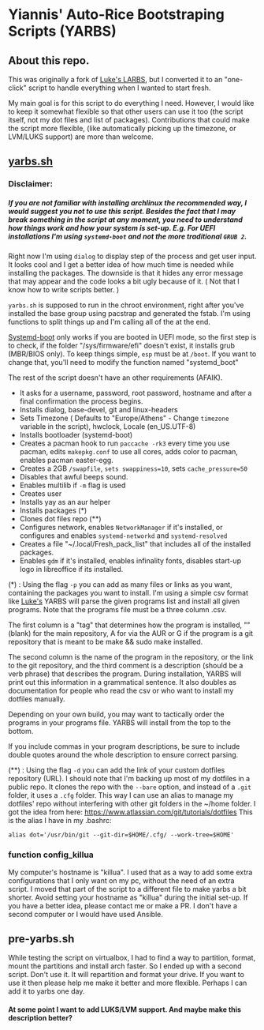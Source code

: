 # Yiannis' Auto-Rice Bootstraping Scripts (YARBS)

## About this repo.
This was originally a fork of [Luke's LARBS](https://github.com/LukeSmithxyz/LARBS), but I converted it to an "one-click" script to handle everything when I wanted to start fresh.

My main goal is for this script to do everything I need. However, I would like to keep it somewhat flexible so that other users can use it too (the script itself, not my dot files and list of packages). Contributions that could make the script more flexible, (like automatically picking up the timezone, or LVM/LUKS support) are more than welcome.

## [yarbs.sh](https://github.com/ispanos/YARBS/blob/master/yarbs.sh)

### Disclaimer: 
##### If you are not familiar with installing archlinux the recommended way, I would suggest you not to use this script. Besides the fact that I may break something in the script at any moment, you need to understand how things work and how your system is set-up. E.g. For UEFI installations I'm using `systemd-boot` and not the more traditional `GRUB 2`. 

Right now I'm using `dialog` to display step of the process and get user input. It looks cool and I get a better idea of how much time is needed while installing the packages. The downside is that it hides any error message that may appear and the code looks a bit ugly because of it. ( Not that I know how to write scripts better. ) 

`yarbs.sh` is supposed to run in the chroot environment, right after you've installed the base group using pacstrap and generated the fstab. I'm using functions to split things up and I'm calling all of the at the end. 

[Systemd-boot](https://wiki.archlinux.org/index.php/Systemd-boot) only works if you are booted in UEFI mode, so the first step is to check, if the folder "/sys/firmware/efi" doesn't exist, it installs grub (MBR/BIOS only). To keep things simple, `esp` must be at `/boot`. If you want to change that, you'll need to modify the function named "systemd_boot"

The rest of the script doesn't have an other requirements (AFAIK).
- It asks for a username, password, root password, hostname and after a final confirmation the process begins.
- Installs dialog, base-devel, git and linux-headers
- Sets Timezone ( Defaults to "Europe/Athens" - Change `timezone` variable in the script), hwclock, Locale (en_US.UTF-8)
- Installs bootloader (systemd-boot)
- Creates a pacman hook to run `paccache -rk3` every time you use pacman, edits  `makepkg.conf` to use all cores, adds color to pacman, enables pacman easter-egg.
- Creates a 2GB `/swapfile`, `sets swappiness=10`, sets `cache_pressure=50`
- Disables that awful beeps sound.
- Enables multilib if `-m` flag is used
- Creates user
- Installs yay as an aur helper
- Installs packages (*)
- Clones dot files repo (**)
- Configures network, enables `NetworkManager` if it's installed, or configures and enables `systemd-networkd` and `systemd-resolved`
- Creates a file "\~/.local/Fresh_pack_list" that includes all of the installed packages.
- Enables `gdm` if it's installed, enables infinality fonts, disables start-up logo in libreoffice if its installed.

(\*) : Using the flag `-p` you can add as many files or links as you want, containing the packages you want to install. I'm using a simple csv format like [Luke's](https://github.com/LukeSmithxyz/LARBS#the-progscsv-list)
YARBS will parse the given programs list and install all given programs. Note that the programs file must be a three column .csv.

The first column is a "tag" that determines how the program is installed, "" (blank) for the main repository, A for via the AUR or G if the program is a git repository that is meant to be make && sudo make installed.

The second column is the name of the program in the repository, or the link to the git repository, and the third comment is a description (should be a verb phrase) that describes the program. During installation, YARBS will print out this information in a grammatical sentence. It also doubles as documentation for people who read the csv or who want to install my dotfiles manually.

Depending on your own build, you may want to tactically order the programs in your programs file. YARBS will install from the top to the bottom.

If you include commas in your program descriptions, be sure to include double quotes around the whole description to ensure correct parsing.

(\*\*) : Using the flag `-d` you can add the link of your custom dotfiles repository (URL). I should note that I'm backing up most of my dotfiles in a public repo. It clones the repo with the `--bare` option, and instead  of a `.git` folder, it uses a `.cfg` folder. This way I can use an alias to manage my dotfiles' repo without interfering with other git folders in the \~/home folder. I got the idea from here: https://www.atlassian.com/git/tutorials/dotfiles
This is the alias I have in my .bashrc:

`alias dot='/usr/bin/git --git-dir=$HOME/.cfg/ --work-tree=$HOME'`

### function config_killua
My computer's hostname is "killua". I used that as a way to add some extra configurations that I only want on my pc, without the need of an extra script. I moved that part of the script to a different file to make yarbs a bit shorter. Avoid setting your hostname as "killua" during the initial set-up. If you have a better idea, please contact me or make a PR. I don't have a second computer or I would have used Ansible.

## pre-yarbs.sh
While testing the script on virtualbox, I had to find a way to partition, format, mount the partitions and install arch faster. So I ended up with a second script. Don't use it. It will repartition and format your drive. If you want to use it then please help me make it better and more flexible. Perhaps I can add it to yarbs one day.

#### At some point I want to add LUKS/LVM support. And maybe make this description better?
